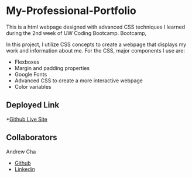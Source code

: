 # My-Professional-Portfolio
This is a html webpage designed with advanced CSS techniques I learned during the 2nd week of UW Coding Bootcamp. Bootcamp,

In this project, I utilize CSS concepts to create a webpage that displays my work and information about me.
For the CSS, major components I use are:
- Flexboxes
- Margin and padding properties
- Google Fonts
- Advanced CSS to create a more interactive webpage
- Color variables

## Deployed Link

*[Github Live Site](https://jinnywoo.github.io/My-Professional-Portfolio/)

## Collaborators
Andrew Cha
- [Github](https://github.com/Jinnywoo)
- [Linkedin](https://www.linkedin.com/in/andrew-cha-7b728323a/)